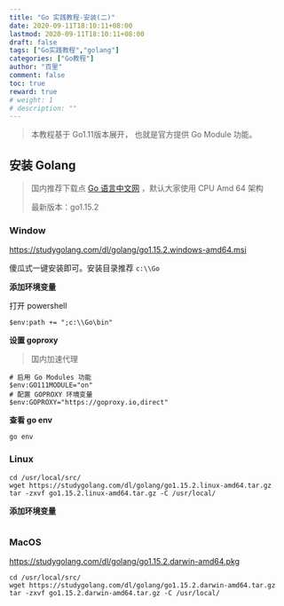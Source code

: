 ```yaml
---
title: "Go 实践教程-安装(二)"
date: 2020-09-11T18:10:11+08:00
lastmod: 2020-09-11T18:10:11+08:00
draft: false
tags: ["Go实践教程","golang"]
categories: ["Go教程"]
author: "百里"
comment: false
toc: true
reward: true
# weight: 1
# description: ""
---
```


> 本教程基于 Go1.11版本展开， 也就是官方提供 Go Module 功能。

## 安装 Golang 

> 国内推荐下载点 [Go 语言中文网](https://studygolang.com/dl) ，默认大家使用 CPU Amd 64 架构
>
> 最新版本：go1.15.2

###  Window

https://studygolang.com/dl/golang/go1.15.2.windows-amd64.msi

 傻瓜式一键安装即可。安装目录推荐 `c:\\Go`

**添加环境变量**

打开 powershell

```shell
$env:path += ";c:\\Go\bin"
```

**设置 goproxy**

> 国内加速代理

```shell
# 启用 Go Modules 功能
$env:GO111MODULE="on"
# 配置 GOPROXY 环境变量
$env:GOPROXY="https://goproxy.io,direct"
```

**查看 go env**

```shell
go env
```



### Linux 

```shell
cd /usr/local/src/
wget https://studygolang.com/dl/golang/go1.15.2.linux-amd64.tar.gz
tar -zxvf go1.15.2.linux-amd64.tar.gz -C /usr/local/
```

**添加环境变量**

```shell

```



### MacOS

https://studygolang.com/dl/golang/go1.15.2.darwin-amd64.pkg

```shell
cd /usr/local/src/
wget https://studygolang.com/dl/golang/go1.15.2.darwin-amd64.tar.gz
tar -zxvf go1.15.2.darwin-amd64.tar.gz -C /usr/local/
```



